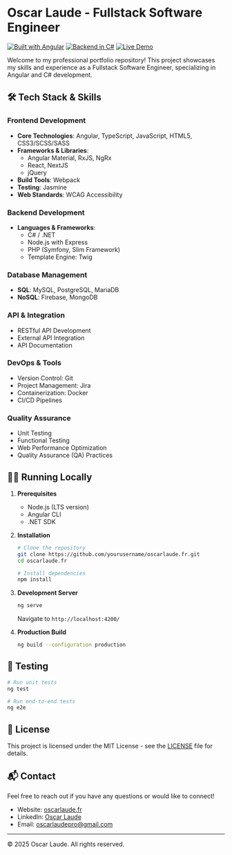 # Oscar Laude - Fullstack Software Engineer

[![Built with Angular](https://img.shields.io/badge/Built%20with-Angular-DD0031?logo=angular)](https://angular.io/)
[![Backend in C#](https://img.shields.io/badge/Backend-C%23-512BD4?logo=csharp)](https://dotnet.microsoft.com/)
[![Live Demo](https://img.shields.io/badge/Live-Demo-2ea44f)](https://oscarlaude.fr)

Welcome to my professional portfolio repository! This project showcases my skills and experience as a Fullstack Software Engineer, specializing in Angular and C# development.

## 🛠️ Tech Stack & Skills

### Frontend Development
- **Core Technologies**: Angular, TypeScript, JavaScript, HTML5, CSS3/SCSS/SASS
- **Frameworks & Libraries**:
  - Angular Material, RxJS, NgRx
  - React, NextJS
  - jQuery
- **Build Tools**: Webpack
- **Testing**: Jasmine
- **Web Standards**: WCAG Accessibility

### Backend Development
- **Languages & Frameworks**:
  - C# / .NET
  - Node.js with Express
  - PHP (Symfony, Slim Framework)
  - Template Engine: Twig

### Database Management
- **SQL**: MySQL, PostgreSQL, MariaDB
- **NoSQL**: Firebase, MongoDB

### API & Integration
- RESTful API Development
- External API Integration
- API Documentation

### DevOps & Tools
- Version Control: Git
- Project Management: Jira
- Containerization: Docker
- CI/CD Pipelines

### Quality Assurance
- Unit Testing
- Functional Testing
- Web Performance Optimization
- Quality Assurance (QA) Practices

## 🏃‍♂️ Running Locally

1. **Prerequisites**
   - Node.js (LTS version)
   - Angular CLI
   - .NET SDK

2. **Installation**
   ```bash
   # Clone the repository
   git clone https://github.com/yourusername/oscarlaude.fr.git
   cd oscarlaude.fr

   # Install dependencies
   npm install
   ```

3. **Development Server**
   ```bash
   ng serve
   ```
   Navigate to `http://localhost:4200/`

4. **Production Build**
   ```bash
   ng build --configuration production
   ```

## 🧪 Testing

```bash
# Run unit tests
ng test

# Run end-to-end tests
ng e2e
```

## 📝 License

This project is licensed under the MIT License - see the [LICENSE](LICENSE) file for details.

## 📬 Contact

Feel free to reach out if you have any questions or would like to connect!

- Website: [oscarlaude.fr](https://oscarlaude.fr)
- LinkedIn: [Oscar Laude](https://linkedin.com/in/oscarlaude)
- Email: oscarlaudepro@gmail.com

---

© 2025 Oscar Laude. All rights reserved.
